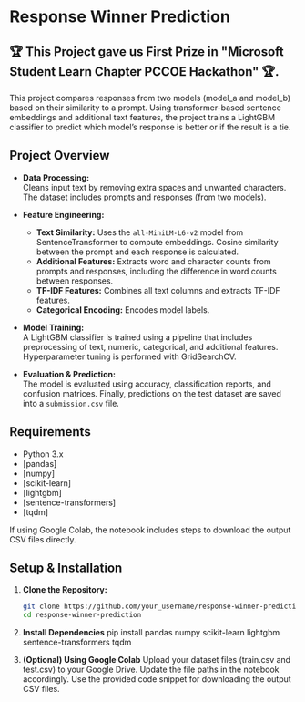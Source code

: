 

# Response Winner Prediction
## 🏆 This Project gave us **First Prize** in **"Microsoft Student Learn Chapter PCCOE Hackathon"** 🏆.  

This project compares responses from two models (model_a and model_b) based on their similarity to a prompt. Using transformer-based sentence embeddings and additional text features, the project trains a LightGBM classifier to predict which model’s response is better or if the result is a tie.

## Project Overview

- **Data Processing:**  
  Cleans input text by removing extra spaces and unwanted characters. The dataset includes prompts and responses (from two models).

- **Feature Engineering:**  
  - **Text Similarity:** Uses the `all-MiniLM-L6-v2` model from SentenceTransformer to compute embeddings. Cosine similarity between the prompt and each response is calculated.
  - **Additional Features:** Extracts word and character counts from prompts and responses, including the difference in word counts between responses.
  - **TF-IDF Features:** Combines all text columns and extracts TF-IDF features.
  - **Categorical Encoding:** Encodes model labels.

- **Model Training:**  
  A LightGBM classifier is trained using a pipeline that includes preprocessing of text, numeric, categorical, and additional features. Hyperparameter tuning is performed with GridSearchCV.

- **Evaluation & Prediction:**  
  The model is evaluated using accuracy, classification reports, and confusion matrices. Finally, predictions on the test dataset are saved into a `submission.csv` file.

## Requirements

- Python 3.x
- [pandas]
- [numpy]
- [scikit-learn]
- [lightgbm]
- [sentence-transformers]
- [tqdm]

If using Google Colab, the notebook includes steps to download the output CSV files directly.

## Setup & Installation

1. **Clone the Repository:**
   ```bash
   git clone https://github.com/your_username/response-winner-prediction.git
   cd response-winner-prediction

2. **Install Dependencies**
   pip install pandas numpy scikit-learn lightgbm sentence-transformers tqdm

3. **(Optional) Using Google Colab**
   Upload your dataset files (train.csv and test.csv) to your Google Drive.
   Update the file paths in the notebook accordingly.
   Use the provided code snippet for downloading the output CSV files.



